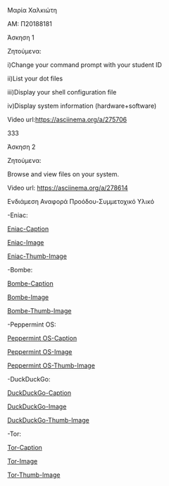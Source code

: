 Μαρία Χαλκιώτη 

ΑΜ: Π20188181

Άσκηση 1

Ζητούμενα: 

i)Change your command prompt with your student ID 

ii)List your dot files

iii)Display your shell configuration file 

iv)Display system information (hardware+software) 

Video url:https://asciinema.org/a/275706

333

Άσκηση 2

Ζητούμενα: 

Browse and view files on your system. 

Video url: https://asciinema.org/a/278614



Ενδιάμεση Αναφορά Προόδου-Συμμετοχικό Υλικό  

-Eniac: 

[Eniac-Caption](https://github.com/mariachlkt/gr/blob/gh-pages/_gallery/eniac.md)

[Eniac-Image](https://github.com/mariachlkt/gr/blob/gh-pages/images/eniac.jpg)

[Eniac-Thumb-Image](https://github.com/mariachlkt/gr/blob/gh-pages/images/eniac-thumb.jpg)

-Bombe: 

[Bombe-Caption](https://github.com/mariachlkt/gr/blob/gh-pages/_gallery/bombe.md)

[Bombe-Image](https://github.com/mariachlkt/gr/blob/gh-pages/images/bombe.jpg)

[Bombe-Thumb-Image](https://github.com/mariachlkt/gr/blob/gh-pages/images/bombe-thumb.jpg)

-Peppermint OS:

[Peppermint OS-Caption](https://github.com/mariachlkt/gr/blob/gh-pages/_gallery/peppermintos.md)

[Peppermint OS-Image](https://github.com/mariachlkt/gr/blob/gh-pages/images/peppermintos.png)

[Peppermint OS-Thumb-Image](https://github.com/mariachlkt/gr/blob/gh-pages/images/peppermintos-thumb.png)

-DuckDuckGo: 

[DuckDuckGo-Caption](https://github.com/mariachlkt/gr/blob/gh-pages/_gallery/ddg.md)

[DuckDuckGo-Image](https://github.com/mariachlkt/gr/blob/gh-pages/images/ddg.jpg)

[DuckDuckGo-Thumb-Image](https://github.com/mariachlkt/gr/blob/gh-pages/images/ddg-thumb.jpg)

-Tor: 

[Tor-Caption](https://github.com/mariachlkt/gr/blob/gh-pages/_gallery/tor.md)

[Tor-Image](https://github.com/mariachlkt/gr/blob/gh-pages/images/tor.png)

[Tor-Thumb-Image](https://github.com/mariachlkt/gr/blob/gh-pages/images/tor-thumb.png)
